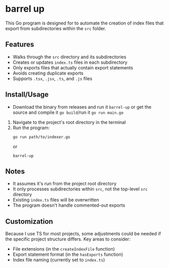 # barrel up

This Go program is designed for to automate the creation of index files that export from subdirectories within the `src` folder.

## Features

- Walks through the `src` directory and its subdirectories
- Creates or updates `index.ts` files in each subdirectory
- Only exports files that actually contain export statements
- Avoids creating duplicate exports
- Supports `.tsx`, `.jsx`, `.ts`, and `.js` files

## Install/Usage

- Download the binary from releases and run it `barrel-up` or get the source and compile it `go build`/run it `go run main.go`

1. Navigate to the project's root directory in the terminal
2. Run the program:
   ```
   go run path/to/indexer.go
   ```
   or
   ```
   barrel-up
   ```
## Notes

- It assumes it's run from the project root directory
- It only processes subdirectories within `src`, not the top-level `src` directory
- Existing `index.ts` files will be overwritten
- The program doesn't handle commented-out exports

## Customization

Because I use TS for most projects, some adjustments could be needed if the specific project structure differs. Key areas to consider:
- File extensions (in the `createIndexFile` function)
- Export statement format (in the `hasExports` function) 
- Index file naming (currently set to `index.ts`)
